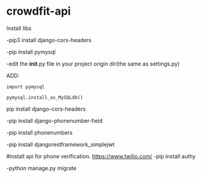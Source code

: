 # crowdfit-api
Install libs

-pip3 install django-cors-headers

-pip install pymysql

-edit the __init__.py file in your project origin dir(the same as settings.py)

ADD:

	import pymysql

	pymysql.install_as_MySQLdb()

pip install django-cors-headers

-pip install django-phonenumber-field

-pip install phonenumbers

-pip install djangorestframework_simplejwt

#install api for phone verification. https://www.twilio.com/
-pip install authy

-python manage.py migrate
